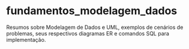 # fundamentos_modelagem_dados
Resumos sobre Modelagem de Dados e UML, exemplos de cenários de problemas, seus respectivos diagramas ER e comandos SQL para implementação.
